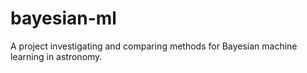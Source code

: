 # bayesian-ml
A project investigating and comparing methods for Bayesian machine learning in astronomy.
